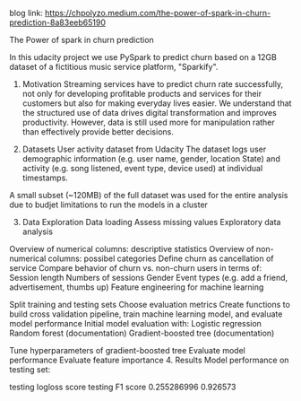 
blog link: https://chpolyzo.medium.com/the-power-of-spark-in-churn-prediction-8a83eeb65190

The Power of spark in churn prediction

In this udacity project we use PySpark to predict churn based on a 12GB dataset of a fictitious music service platform, "Sparkify". 

1. Motivation
Streaming services have to predict churn rate successfully, not only for developing profitable products and services for their customers but also for making everyday lives easier. We understand that the structured use of data drives digital transformation and improves productivity. However, data is still used more for manipulation rather than effectively provide better decisions.

2. Datasets
User activity dataset from Udacity
The dataset logs user demographic information (e.g. user name, gender, location State) and activity (e.g. song listened, event type, device used) at individual timestamps.

A small subset (~120MB) of the full dataset was used for the entire analysis due to budjet limitations to run the models in a cluster

3. Data Exploration
Data loading
Assess missing values
Exploratory data analysis

Overview of numerical columns: descriptive statistics
Overview of non-numerical columns: possibel categories
Define churn as cancellation of service
Compare behavior of churn vs. non-churn users in terms of:
Session length
Numbers of sessions
Gender
Event types (e.g. add a friend, advertisement, thumbs up)
Feature engineering for machine learning


Split training and testing sets
Choose evaluation metrics
Create functions to build cross validation pipeline, train machine learning model, and evaluate model performance
Initial model evaluation with:
Logistic regression
Random forest (documentation)
Gradient-boosted tree (documentation)

Tune hyperparameters of gradient-boosted tree
Evaluate model performance
Evaluate feature importance
4. Results
Model performance on testing set:

testing logloss score	testing F1 score
0.255286996	0.926573
